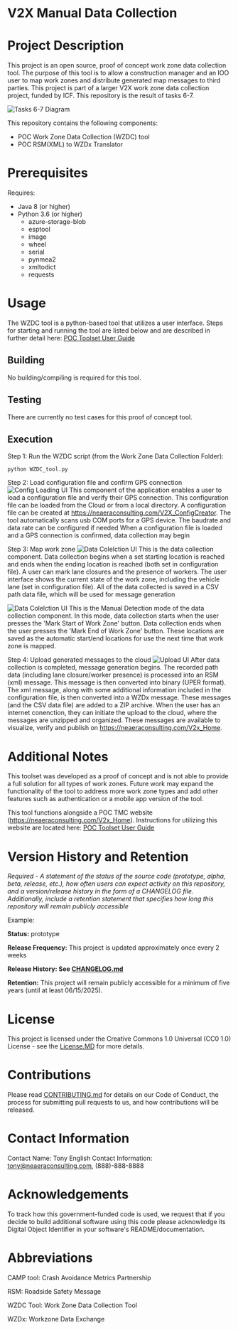 # V2X Manual Data Collection

# Project Description

This project is an open source, proof of concept work zone data collection tool. The purpose of this tool is to allow a construction manager and an IOO user to map work zones and distribute generated map messages to third parties. 
This project is part of a larger V2X work zone data collection project, funded by ICF. This repository is the result of tasks 6-7.

![Tasks 6-7 Diagram](https://github.com/TonyEnglish/V2X-manual-data-collection/blob/master/images/POC_WZ_Toolset.jpg)

This repository contains the following components:
- POC Work Zone Data Collection (WZDC) tool
- POC RSM(XML) to WZDx Translator

# Prerequisites
Requires:
- Java 8 (or higher)
- Python 3.6 (or higher)
  - azure-storage-blob
  - esptool
  - image
  - wheel
  - serial
  - pynmea2
  - xmltodict
  - requests

# Usage
The WZDC tool is a python-based tool that utilizes a user interface. Steps for starting and running the tool are listed below and are described in further detail here: [POC Toolset User Guide](https://github.com/TonyEnglish/V2X-manual-data-collection/blob/develop/POC%20Toolset%20User%20Guide.pdf)

## Building
No building/compiling is required for this tool.

## Testing
There are currently no test cases for this proof of concept tool.

## Execution
Step 1: Run the WZDC script (from the Work Zone Data Collection Folder):
```
python WZDC_tool.py
```

Step 2: Load configuration file and confirm GPS connection
![Config Loading UI](https://github.com/TonyEnglish/V2X-manual-data-collection/blob/master/images/WZDC_tool_initialization_screen.jpg)
This component of the application enables a user to load a configuration file and verify their GPS connection. This configuration file can be loaded from the Cloud or from a local directory. A configuration file can be created at https://neaeraconsulting.com/V2X_ConfigCreator.
The tool automatically scans usb COM ports for a GPS device. The baudrate and data rate can be configured if needed
When a configuration file is loaded and a GPS connection is confirmed, data collection may begin

Step 3: Map work zone
![Data Colelction UI](https://github.com/TonyEnglish/V2X-manual-data-collection/blob/master/images/WZDC_tool_automatic_data_collection_screen.jpg)
This is the data collection component. Data collection begins when a set starting location is reached and ends when the ending location is reached (both set in configuration file). A user can mark lane closures and the presence of workers. The user interface shows the current state of the work zone, including the vehicle lane (set in configuration file). All of the data collected is saved in a CSV path data file, which will be used for message generation

![Data Colelction UI](https://github.com/TonyEnglish/V2X-manual-data-collection/blob/master/images/WZDC_tool_manual_data_collection_screen.jpg)
This is the Manual Detection mode of the data collection component. In this mode, data collection starts when the user presses the 'Mark Start of Work Zone' button. Data collection ends when the user presses the 'Mark End of Work Zone' button. These locations are saved as the automatic start/end locations for use the next time that work zone is mapped. 

Step 4: Upload generated messages to the cloud
![Upload UI](https://github.com/TonyEnglish/V2X-manual-data-collection/blob/master/images/upload_ui_screenshot.jpg)
After data collection is completed, message generation begins. The recorded path data (including lane closure/worker presence) is processed into an RSM (xml) message. This message is then converted into binary (UPER format). The xml message, along with some additional information included in the configuration file, is then converted into a WZDx message. These messages (and the CSV data file) are added to a ZIP archive. When the user has an internet conenction, they can initiate the upload to the cloud, where the messages are unzipped and organized. These messages are available to visualize, verify and publish on https://neaeraconsulting.com/V2x_Home.


# Additional Notes
This toolset was developed as a proof of concept and is not able to provide a full solution for all types of work zones. Future work may expand the functionality of the tool to address more work zone types and add other features such as authentication or a mobile app version of the tool.

This tool functions alongside a POC TMC website (https://neaeraconsulting.com/V2x_Home). Instructions for utilizing this website are located here: [POC Toolset User Guide](https://github.com/TonyEnglish/V2X-manual-data-collection/blob/develop/POC%20Toolset%20User%20Guide.pdf)

# Version History and Retention
*Required - A statement of the status of the source code (prototype, alpha, beta, release, etc.), how often users can expect activity on this repository, and a version/release history in the form of a CHANGELOG file. Additionally, include a retention statement that specifies how long this repository will remain publicly accessible*

Example:

**Status:** prototype

**Release Frequency:** This project is updated approximately once every 2 weeks

**Release History: See [CHANGELOG.md](https://github.com/TonyEnglish/V2X-manual-data-collection/blob/develop/CHANGELOG.md)**

**Retention:** This project will remain publicly accessible for a minimum of five years (until at least 06/15/2025).

# License
This project is licensed under the Creative Commons 1.0 Universal (CC0 1.0) License - see the [License.MD](https://github.com/TonyEnglish/V2X-manual-data-collection/blob/develop/LICENSE.md) for more details. 

# Contributions
Please read [CONTRIBUTING.md](https://github.com/TonyEnglish/V2X-manual-data-collection/blob/develop/CONTRIBUTING.md) for details on our Code of Conduct, the process for submitting pull requests to us, and how contributions will be released.

# Contact Information
Contact Name: Tony English
Contact Information: tony@neaeraconsulting.com, (888)-888-8888

# Acknowledgements
To track how this government-funded code is used, we request that if you decide to build additional software using this code please acknowledge its Digital Object Identifier in your software's README/documentation.





# Abbreviations

CAMP tool: Crash Avoidance Metrics Partnership

RSM: Roadside Safety Message

WZDC Tool: Work Zone Data Collection Tool

WZDx: Workzone Data Exchange
